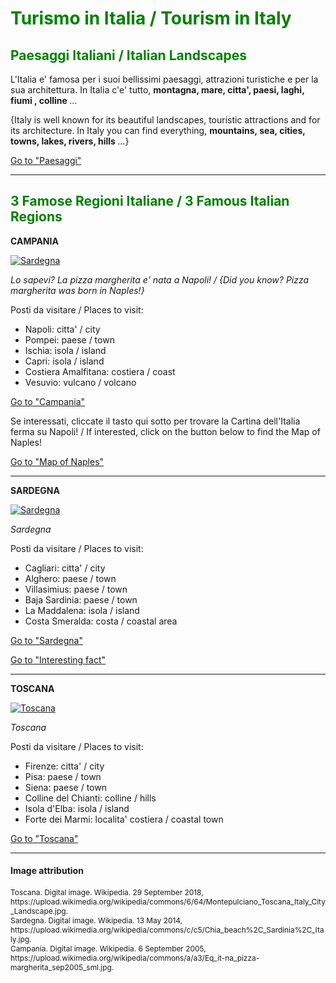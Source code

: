 <h1 style="color:green;"> Turismo in Italia / Tourism in Italy </h1>

<h2 style="color:green;"> Paesaggi Italiani / Italian Landscapes </h2>

<p lang="it"> L'Italia e' famosa per i suoi bellissimi paesaggi, attrazioni turistiche e per la sua architettura. In Italia c'e' tutto, <strong> montagna, mare, citta', paesi, laghi, fiumi , colline </strong> ... </p>
  
<p lang="eng"> {Italy is well known for its beautiful landscapes, touristic attractions and for its architecture. In Italy you can find everything, <strong> mountains, sea, cities, towns, lakes, rivers, hills </strong>...} </p> 
  
<p>
<a style="float:right:" href="paesaggi.html" class="btn2">Go to "Paesaggi"</a>
</p>
<div style="clear.both;"> </div>

<hr>

<h2 style="color:green;"> 3 Famose Regioni Italiane / 3 Famous Italian Regions </h2>

<p> <strong> CAMPANIA </strong> </p>

<p>
   <a href="https://upload.wikimedia.org/wikipedia/commons/a/a3/Eq_it-na_pizza-margherita_sep2005_sml.jpg" 
 title="Sardegna">
     
 <img class="imgLeft"
 src="https://upload.wikimedia.org/wikipedia/commons/a/a3/Eq_it-na_pizza-margherita_sep2005_sml.jpg" alt="Sardegna">

 </a>

<p lang="it"> <i> Lo sapevi? La pizza margherita e' nata a Napoli! / {Did you know? Pizza margherita was born in Naples!} </i> </p>
 
 <p style="clear:both;"></p>

<p> Posti da visitare / Places to visit: </p>

<ul style="list-style-type:disc">
  <li> Napoli: citta' / city </li>
  <li> Pompei: paese / town </li>
  <li> Ischia: isola / island </li>
  <li> Capri: isola / island </li>
  <li> Costiera Amalfitana: costiera / coast </li>
  <li> Vesuvio: vulcano / volcano </li>
</ul>

<p>
<a style="float:right:" href="imagescampania.html" class="btn2">Go to "Campania"</a>
</p>
<div style="clear.both;"> </div>

<p> Se interessati, cliccate il tasto qui sotto per trovare la Cartina dell'Italia ferma su Napoli! / If interested, click on the button below to find the Map of Naples! </p>
<p>
<a style="float:right:" href="map.html" class="btn2">Go to "Map of Naples"</a>
</p>
<div style="clear.both;"> </div>

<hr>
<p> <strong> SARDEGNA </strong> </p>

<p>
   <a href="https://upload.wikimedia.org/wikipedia/commons/c/c5/Chia_beach%2C_Sardinia%2C_Italy.jpg" 
 title="Sardegna">
     
 <img class="imgLeft"
 src="https://upload.wikimedia.org/wikipedia/commons/c/c5/Chia_beach%2C_Sardinia%2C_Italy.jpg" alt="Sardegna">

 </a>

<p lang="it"> <i> Sardegna </i> </p>
 
 <p style="clear:both;"></p>

<p> Posti da visitare / Places to visit: </p>

<ul style="list-style-type:disc">
  <li> Cagliari: citta' / city </li>
  <li> Alghero: paese / town </li>
  <li> Villasimius: paese / town </li>
  <li> Baja Sardinia: paese / town </li>
  <li> La Maddalena: isola / island </li>
  <li> Costa Smeralda: costa / coastal area </li>
</ul>

<p>
<a style="float:right:" href="imagessardinia.html" class="btn2">Go to "Sardegna"</a>
</p>
<div style="clear.both;"> </div>

<p>
<a style="float:right:" href="famousregions.html" class="btn2"> Go to "Interesting fact" </a>
</p>
<div style="clear.both;"> </div>

<hr>
<p> <strong> TOSCANA </strong> </p>

<p>
   <a href="https://upload.wikimedia.org/wikipedia/commons/6/64/Montepulciano_Toscana_Italy_City_Landscape.jpg" 
 title="Toscana">
     
 <img class="imgLeft"
 src="https://upload.wikimedia.org/wikipedia/commons/6/64/Montepulciano_Toscana_Italy_City_Landscape.jpg" alt="Toscana">

 </a>

<p lang="it"> <i> Toscana </i> </p>
 
 <p style="clear:both;"></p>

<p> Posti da visitare / Places to visit: </p>

<ul style="list-style-type:disc">
  <li> Firenze: citta' / city </li>
  <li> Pisa: paese / town </li>
  <li> Siena: paese / town </li>
  <li> Colline del Chianti: colline / hills </li>
  <li> Isola d'Elba: isola / island </li>
  <li> Forte dei Marmi: localita' costiera / coastal town </li>
</ul>

<p>
<a style="float:right:" href="imagestoscana.html" class="btn2">Go to "Toscana"</a>
</p>
<div style="clear.both;"> </div>



<hr> 
<h4>Image attribution</h4>
<p style="font-size:85%;"> 
Toscana. Digital image. Wikipedia. 29 September 2018, https://upload.wikimedia.org/wikipedia/commons/6/64/Montepulciano_Toscana_Italy_City_Landscape.jpg. <br>
Sardegna. Digital image. Wikipedia. 13 May 2014, https://upload.wikimedia.org/wikipedia/commons/c/c5/Chia_beach%2C_Sardinia%2C_Italy.jpg. <br>
Campania. Digital image. Wikipedia. 6 September 2005, https://upload.wikimedia.org/wikipedia/commons/a/a3/Eq_it-na_pizza-margherita_sep2005_sml.jpg. <br>
</p>


